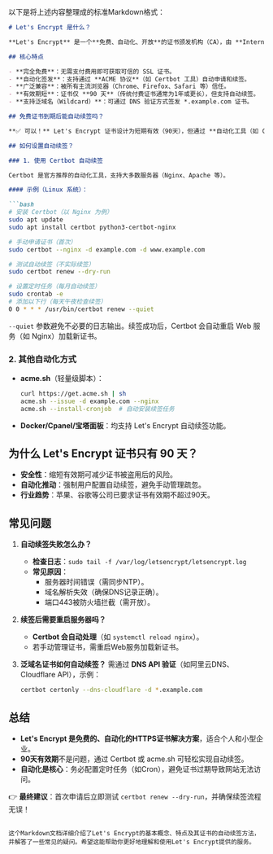 以下是将上述内容整理成的标准Markdown格式：

```markdown
# Let's Encrypt 是什么？

**Let's Encrypt** 是一个**免费、自动化、开放**的证书颁发机构（CA），由 **Internet Security Research Group (ISRG)** 运营，旨在推动全球网站 HTTPS 加密的普及。它提供 **SSL/TLS 证书**，使网站能够安全地启用 HTTPS。

## 核心特点

- **完全免费**：无需支付费用即可获取可信的 SSL 证书。
- **自动化签发**：支持通过 **ACME 协议**（如 Certbot 工具）自动申请和续签。
- **广泛兼容**：被所有主流浏览器（Chrome、Firefox、Safari 等）信任。
- **有效期短**：证书仅 **90 天**（传统付费证书通常为1年或更长），但支持自动续签。
- **支持泛域名（Wildcard）**：可通过 DNS 验证方式签发 *.example.com 证书。

## 免费证书到期后能自动续签吗？

**✅ 可以！** Let's Encrypt 证书设计为短期有效（90天），但通过 **自动化工具（如 Certbot）** 可以轻松实现续签，甚至完全无需人工干预。

## 如何设置自动续签？

### 1. 使用 Certbot 自动续签

Certbot 是官方推荐的自动化工具，支持大多数服务器（Nginx、Apache 等）。

#### 示例（Linux 系统）：

```bash
# 安装 Certbot（以 Nginx 为例）
sudo apt update
sudo apt install certbot python3-certbot-nginx

# 手动申请证书（首次）
sudo certbot --nginx -d example.com -d www.example.com

# 测试自动续签（不实际续签）
sudo certbot renew --dry-run

# 设置定时任务（每月自动续签）
sudo crontab -e
# 添加以下行（每天午夜检查续签）
0 0 * * * /usr/bin/certbot renew --quiet
```

`--quiet` 参数避免不必要的日志输出。续签成功后，Certbot 会自动重启 Web 服务（如 Nginx）加载新证书。

### 2. 其他自动化方式

- **acme.sh**（轻量级脚本）：
    ```bash
    curl https://get.acme.sh | sh
    acme.sh --issue -d example.com --nginx
    acme.sh --install-cronjob  # 自动安装续签任务
    ```
- **Docker/Cpanel/宝塔面板**：均支持 Let's Encrypt 自动续签功能。

## 为什么 Let's Encrypt 证书只有 90 天？

- **安全性**：缩短有效期可减少证书被盗用后的风险。
- **自动化推动**：强制用户配置自动续签，避免手动管理疏忽。
- **行业趋势**：苹果、谷歌等公司已要求证书有效期不超过90天。

## 常见问题

1. **自动续签失败怎么办？**
   - **检查日志**：`sudo tail -f /var/log/letsencrypt/letsencrypt.log`
   - **常见原因**：
     - 服务器时间错误（需同步NTP）。
     - 域名解析失效（确保DNS记录正确）。
     - 端口443被防火墙拦截（需开放）。

2. **续签后需要重启服务器吗？**
   - **Certbot 会自动处理**（如 `systemctl reload nginx`）。
   - 若手动管理证书，需重启Web服务加载新证书。

3. **泛域名证书如何自动续签？**
   需通过 **DNS API 验证**（如阿里云DNS、Cloudflare API），示例：
    ```bash
    certbot certonly --dns-cloudflare -d *.example.com
    ```

## 总结

- **Let's Encrypt 是免费的、自动化的HTTPS证书解决方案**，适合个人和小型企业。
- **90天有效期**不是问题，通过 Certbot 或 acme.sh 可轻松实现自动续签。
- **自动化是核心**：务必配置定时任务（如Cron），避免证书过期导致网站无法访问。

👉 **最终建议**：首次申请后立即测试 `certbot renew --dry-run`，并确保续签流程无误！
``` 

这个Markdown文档详细介绍了Let's Encrypt的基本概念、特点及其证书的自动续签方法，并解答了一些常见的疑问。希望这能帮助你更好地理解和使用Let's Encrypt提供的服务。
